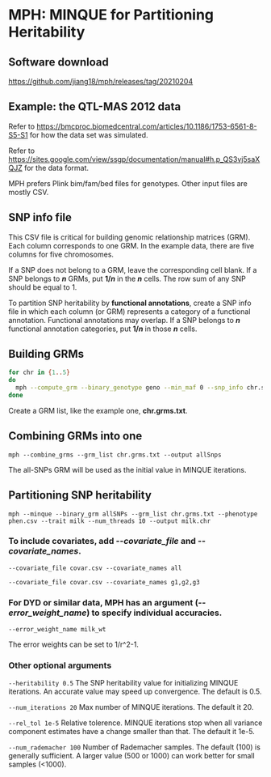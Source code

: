 # MPH: MINQUE for Partitioning Heritability
## Software download
https://github.com/jiang18/mph/releases/tag/20210204

## Example: the QTL-MAS 2012 data
Refer to https://bmcproc.biomedcentral.com/articles/10.1186/1753-6561-8-S5-S1 for how the data set was simulated.

Refer to https://sites.google.com/view/ssgp/documentation/manual#h.p_QS3vj5saXQJZ for the data format.

MPH prefers Plink bim/fam/bed files for genotypes. Other input files are mostly CSV.

## SNP info file
This CSV file is critical for building genomic relationship matrices (GRM). Each column corresponds to one GRM. In the example data, there are five columns for five chromosomes.

If a SNP does not belong to a GRM, leave the corresponding cell blank. If a SNP belongs to ***n*** GRMs, put **1/*n*** in the ***n*** cells. The row sum of any SNP should be equal to 1.

To partition SNP heritability by **functional annotations**, create a SNP info file in which each column (or GRM) represents a category of a functional annotation. Functional annotations may overlap. If a SNP belongs to ***n*** functional annotation categories, put **1/*n*** in those ***n*** cells.

## Building GRMs
```sh
for chr in {1..5}
do
  mph --compute_grm --binary_genotype geno --min_maf 0 --snp_info chr.snp_info.csv --snp_weight $chr --num_threads 10 --out $chr
done
```
Create a GRM list, like the example one, **chr.grms.txt**.

## Combining GRMs into one
```
mph --combine_grms --grm_list chr.grms.txt --output allSnps
```
The all-SNPs GRM will be used as the initial value in MINQUE iterations.

## Partitioning SNP heritability
```
mph --minque --binary_grm allSNPs --grm_list chr.grms.txt --phenotype phen.csv --trait milk --num_threads 10 --output milk.chr
```

### To include covariates, add *--covariate_file* and *--covariate_names*.
```
--covariate_file covar.csv --covariate_names all
```
```
--covariate_file covar.csv --covariate_names g1,g2,g3
```

### For DYD or similar data, MPH has an argument (*--error_weight_name*) to specify individual accuracies.
```
--error_weight_name milk_wt
```
The error weights can be set to 1/r^2-1.

### Other optional arguments
```--heritability 0.5```
The SNP heritability value for initializing MINQUE iterations. An accurate value may speed up convergence. The default is 0.5.

```--num_iterations 20```
Max number of MINQUE iterations. The default it 20.

```--rel_tol 1e-5```
Relative tolerence. MINQUE iterations stop when all variance component estimates have a change smaller than that. The default it 1e-5.

```--num_rademacher 100```
Number of Rademacher samples. The default (100) is generally sufficient. A larger value (500 or 1000) can work better for small samples (<1000).

